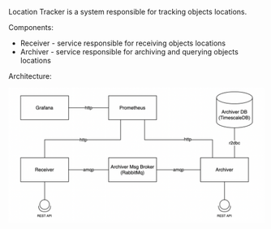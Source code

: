 Location Tracker is a system responsible for tracking objects locations.

Components:
- Receiver - service responsible for receiving objects locations
- Archiver - service responsible for archiving and querying objects locations

Architecture:

![architecture-diagram](./utils/docs/location-tracker-architecture.png)
